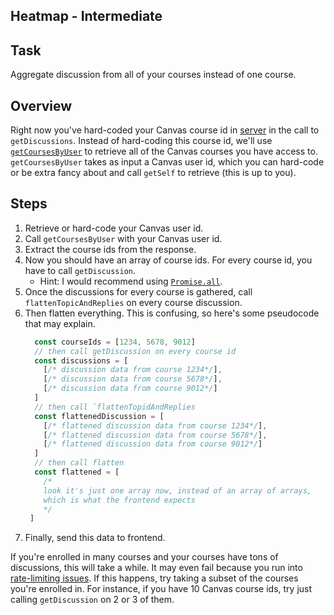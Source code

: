 ## Heatmap - Intermediate

## Task
Aggregate discussion from all of your courses instead of one course.

## Overview
Right now you've hard-coded your Canvas course id in [server](../../../backend/server.js) in the call to `getDiscussions`. Instead of hard-coding this course id, we'll use [`getCoursesByUser`](https://github.com/ubccapico/node-canvas-api/blob/master/src/getCoursesByUser.js) to retrieve all of the Canvas courses you have access to. `getCoursesByUser` takes as input a Canvas user id, which you can hard-code or be extra fancy about and call `getSelf` to retrieve (this is up to you). 

## Steps
1. Retrieve or hard-code your Canvas user id.
1. Call `getCoursesByUser` with your Canvas user id. 
1. Extract the course ids from the response.
1. Now you should have an array of course ids. For every course id, you have to call `getDiscussion`.
    * Hint: I would recommend using [`Promise.all`](https://developer.mozilla.org/en-US/docs/Web/JavaScript/Reference/Global_Objects/Promise/all).
1. Once the discussions for every course is gathered, call `flattenTopicAndReplies` on every course discussion.
1. Then flatten everything. This is confusing, so here's some pseudocode that may explain. 
    ```js
      const courseIds = [1234, 5678, 9012]
      // then call getDiscussion on every course id
      const discussions = [
        [/* discussion data from course 1234*/],
        [/* discussion data from course 5678*/],
        [/* discussion data from course 9012*/]
      ]
      // then call `flattenTopidAndReplies
      const flattenedDiscussion = [
        [/* flattened discussion data from course 1234*/],
        [/* flattened discussion data from course 5678*/],
        [/* flattened discussion data from course 9012*/]
      ]
      // then call flatten
      const flattened = [
        /* 
        look it's just one array now, instead of an array of arrays,
        which is what the frontend expects
        */
     ]
    ```
1. Finally, send this data to frontend.

If you're enrolled in many courses and your courses have tons of discussions, this will take a while. It may even fail because you run into [rate-limiting issues](https://community.canvaslms.com/docs/DOC-8381-api-rate-limiting). If this happens, try taking a subset of the courses you're enrolled in. For instance, if you have 10 Canvas course ids, try just calling `getDiscussion` on 2 or 3 of them.
